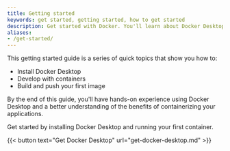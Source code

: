 ```yaml
---
title: Getting started
keywords: get started, getting started, how to get started
description: Get started with Docker. You'll learn about Docker Desktop, developing with Docker, as well as how to build and push your first image.
aliases:
- /get-started/
---
```


This getting started guide is a series of quick topics that show you how to:

* Install Docker Desktop
* Develop with containers
* Build and push your first image

By the end of this guide, you'll have hands-on experience using Docker Desktop
and a better understanding of the benefits of containerizing your applications.

Get started by installing Docker Desktop and running your first container.

{{< button text="Get Docker Desktop" url="get-docker-desktop.md" >}}